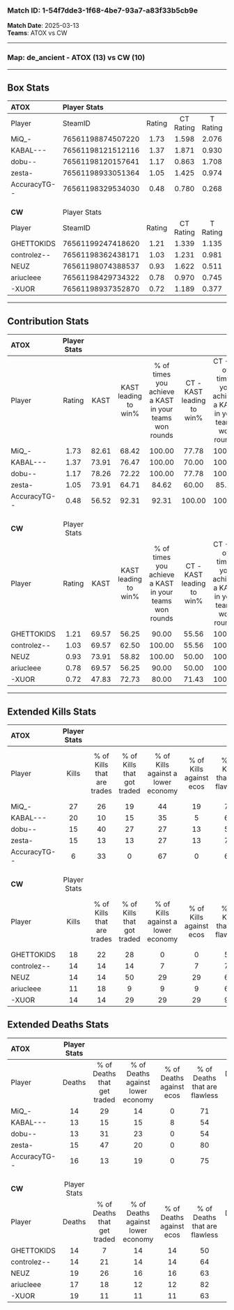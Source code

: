 ### Match ID: 1-54f7dde3-1f68-4be7-93a7-a83f33b5cb9e  
**Match Date**: 2025-03-13  
**Teams**: ATOX vs CW  

---  

### **Map**: de_ancient - ATOX (13) vs CW (10)  
---  

## Box Stats  

| **ATOX**     | Player Stats      |        |           |          |       |       |       |         |        |      |     |
| :- | :- | :-: | :-: | :-: | :-: | :-: | :-: | :-: | :-: | :-: | :-: |
| Player       | SteamID           | Rating | CT Rating | T Rating | KAST  |  ADR  | Kills | Assists | Deaths | K/D  | HS% |
| MiQ_-        | 76561198874507220 |  1.73  |   1.598   |  2.076   | 82.61 | 113.9 |  27   |    3    |   14   | 1.93 | 37  |
| KABAL---     | 76561198121512116 |  1.37  |   1.871   |  0.930   | 73.91 | 94.9  |  20   |    4    |   13   | 1.54 | 40  |
| dobu--       | 76561198120157641 |  1.17  |   0.863   |  1.708   | 78.26 | 79.8  |  15   |    5    |   13   | 1.15 | 53  |
| zesta-       | 76561198933051364 |  1.05  |   1.425   |  0.974   | 73.91 | 69.0  |  15   |    2    |   15   | 1.00 | 66  |
| AccuracyTG-- | 76561198329534030 |  0.48  |   0.780   |  0.268   | 56.52 | 40.3  |   6   |    6    |   16   | 0.38 | 66  |
|              |                   |        |           |          |       |       |       |         |        |      |     |
|              |                   |        |           |          |       |       |       |         |        |      |     |
|              |                   |        |           |          |       |       |       |         |        |      |     |
| **CW**       | Player Stats      |        |           |          |       |       |       |         |        |      |     |
| Player       | SteamID           | Rating | CT Rating | T Rating | KAST  |  ADR  | Kills | Assists | Deaths | K/D  | HS% |
| GHETTOKIDS   | 76561199247418620 |  1.21  |   1.339   |  1.135   | 69.57 | 87.3  |  18   |    2    |   14   | 1.29 | 66  |
| controlez--  | 76561198362438171 |  1.03  |   1.231   |  0.981   | 69.57 | 71.9  |  14   |    7    |   14   | 1.00 | 21  |
| NEUZ         | 76561198074388537 |  0.93  |   1.622   |  0.511   | 73.91 | 69.6  |  14   |    4    |   19   | 0.74 | 57  |
| ariucleee    | 76561198429734322 |  0.78  |   0.970   |  0.745   | 69.57 | 53.6  |  11   |    5    |   17   | 0.65 | 63  |
| -XUOR        | 76561198937352870 |  0.72  |   1.189   |  0.377   | 47.83 | 66.9  |  14   |    2    |   19   | 0.74 | 71  |
---  

## Contribution Stats  

| **ATOX**     | Player Stats |       |                      |                                                        |                           |                                                             |                          |                                                            |
| :- | :-: | :-: | :-: | :-: | :-: | :-: | :-: | :-: |
| Player       |    Rating    | KAST  | KAST leading to win% | % of times you achieve a KAST in your teams won rounds | CT - KAST leading to win% | CT - % of times you achieve a KAST in your teams won rounds | T - KAST leading to win% | T - % of times you achieve a KAST in your teams won rounds |
| MiQ_-        |     1.73     | 82.61 |        68.42         |                         100.00                         |           77.78           |                           100.00                            |          60.00           |                           100.00                           |
| KABAL---     |     1.37     | 73.91 |        76.47         |                         100.00                         |           70.00           |                           100.00                            |          85.71           |                           100.00                           |
| dobu--       |     1.17     | 78.26 |        72.22         |                         100.00                         |           77.78           |                           100.00                            |          66.67           |                           100.00                           |
| zesta-       |     1.05     | 73.91 |        64.71         |                         84.62                          |           60.00           |                            85.71                            |          71.43           |                           83.33                            |
| AccuracyTG-- |     0.48     | 56.52 |        92.31         |                         92.31                          |          100.00           |                           100.00                            |          83.33           |                           83.33                            |
|              |              |       |                      |                                                        |                           |                                                             |                          |                                                            |
|              |              |       |                      |                                                        |                           |                                                             |                          |                                                            |
|              |              |       |                      |                                                        |                           |                                                             |                          |                                                            |
| **CW**       | Player Stats |       |                      |                                                        |                           |                                                             |                          |                                                            |
| Player       |    Rating    | KAST  | KAST leading to win% | % of times you achieve a KAST in your teams won rounds | CT - KAST leading to win% | CT - % of times you achieve a KAST in your teams won rounds | T - KAST leading to win% | T - % of times you achieve a KAST in your teams won rounds |
| GHETTOKIDS   |     1.21     | 69.57 |        56.25         |                         90.00                          |           55.56           |                           100.00                            |          57.14           |                           80.00                            |
| controlez--  |     1.03     | 69.57 |        62.50         |                         100.00                         |           55.56           |                           100.00                            |          71.43           |                           100.00                           |
| NEUZ         |     0.93     | 73.91 |        58.82         |                         100.00                         |           50.00           |                           100.00                            |          71.43           |                           100.00                           |
| ariucleee    |     0.78     | 69.57 |        56.25         |                         90.00                          |           50.00           |                           100.00                            |          66.67           |                           80.00                            |
| -XUOR        |     0.72     | 47.83 |        72.73         |                         80.00                          |           71.43           |                           100.00                            |          75.00           |                           60.00                            |
---  

## Extended Kills Stats  

| **ATOX**     | Player Stats |                            |                            |                                    |                         |                              |                                 |                                       |                    |           |
| :- | :-: | :-: | :-: | :-: | :-: | :-: | :-: | :-: | :-: | :-: |
| Player       |    Kills     | % of Kills that are trades | % of Kills that got traded | % of Kills against a lower economy | % of Kills against ecos | % of Kills that are flawless | % of Kills that are close duels | % of Kills that are assisted by flash | Pistol Round Kills | AWP Kills |
| MiQ_-        |      27      |             26             |             19             |                 44                 |           19            |              70              |                0                |                   7                   |         10         |     4     |
| KABAL---     |      20      |             10             |             15             |                 35                 |            5            |              60              |                0                |                   5                   |         0          |     2     |
| dobu--       |      15      |             40             |             27             |                 27                 |           13            |              53              |                0                |                  13                   |         0          |     1     |
| zesta-       |      15      |             13             |             13             |                 27                 |           13            |              73              |                0                |                  13                   |         0          |     3     |
| AccuracyTG-- |      6       |             33             |             0              |                 67                 |            0            |              67              |                0                |                   0                   |         0          |     0     |
|              |              |                            |                            |                                    |                         |                              |                                 |                                       |                    |           |
|              |              |                            |                            |                                    |                         |                              |                                 |                                       |                    |           |
|              |              |                            |                            |                                    |                         |                              |                                 |                                       |                    |           |
| **CW**       | Player Stats |                            |                            |                                    |                         |                              |                                 |                                       |                    |           |
| Player       |    Kills     | % of Kills that are trades | % of Kills that got traded | % of Kills against a lower economy | % of Kills against ecos | % of Kills that are flawless | % of Kills that are close duels | % of Kills that are assisted by flash | Pistol Round Kills | AWP Kills |
| GHETTOKIDS   |      18      |             22             |             28             |                 0                  |            0            |              50              |               17                |                  11                   |         0          |     3     |
| controlez--  |      14      |             14             |             14             |                 7                  |            7            |              71              |                0                |                   0                   |         8          |     0     |
| NEUZ         |      14      |             14             |             50             |                 29                 |           29            |              64              |                0                |                   7                   |         2          |     2     |
| ariucleee    |      11      |             18             |             9              |                 9                  |            9            |              64              |                0                |                   0                   |         0          |     0     |
| -XUOR        |      14      |             14             |             29             |                 29                 |           29            |              93              |                0                |                  21                   |         0          |     0     |
## Extended Deaths Stats  

| **ATOX**     | Player Stats |                             |                                   |                          |                               |                            |                           |               |
| :- | :-: | :-: | :-: | :-: | :-: | :-: | :-: | :-: |
| Player       |    Deaths    | % of Deaths that get traded | % of Deaths against lower economy | % of Deaths against ecos | % of Deaths that are flawless | % of Deaths that are close | % of Deaths while blinded | Deaths to AWP |
| MiQ_-        |      14      |             29              |                14                 |            0             |              71               |             14             |            14             |       3       |
| KABAL---     |      13      |             15              |                15                 |            8             |              54               |             0              |             8             |       1       |
| dobu--       |      13      |             31              |                23                 |            0             |              54               |             8              |             8             |       1       |
| zesta-       |      15      |             47              |                20                 |            0             |              80               |             0              |            13             |       2       |
| AccuracyTG-- |      16      |             13              |                19                 |            0             |              75               |             0              |             0             |       3       |
|              |              |                             |                                   |                          |                               |                            |                           |               |
|              |              |                             |                                   |                          |                               |                            |                           |               |
|              |              |                             |                                   |                          |                               |                            |                           |               |
| **CW**       | Player Stats |                             |                                   |                          |                               |                            |                           |               |
| Player       |    Deaths    | % of Deaths that get traded | % of Deaths against lower economy | % of Deaths against ecos | % of Deaths that are flawless | % of Deaths that are close | % of Deaths while blinded | Deaths to AWP |
| GHETTOKIDS   |      14      |              7              |                14                 |            14            |              50               |             0              |             7             |       3       |
| controlez--  |      14      |             21              |                14                 |            14            |              64               |             0              |            14             |       1       |
| NEUZ         |      19      |             26              |                16                 |            16            |              63               |             0              |            11             |       2       |
| ariucleee    |      17      |             18              |                12                 |            12            |              82               |             0              |             6             |       3       |
| -XUOR        |      19      |             11              |                11                 |            11            |              63               |             0              |             5             |       1       |

